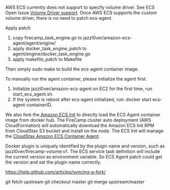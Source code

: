 AWS ECS currently does not support to specify volume driver. See ECS Open Issue [Volume Driver support](https://github.com/aws/amazon-ecs-agent/issues/236). Once AWS ECS supports the custom volume driver, there is no need to patch ecs-agent.

Apply patch
1. copy firecamp_task_engine.go to jazzl0ver/amazon-ecs-agent/agent/engine/
2. apply docker_task_engine_patch to agent/engine/docker_task_engine.go
3. apply makefile_patch to Makefile

Then simply sudo make to build the ecs-agent container image.

To manually run the agent container, please initialize the agent first.
1. Initialize jazzl0ver/amazon-ecs-agent on EC2 for the first time, run start_ecs_agent.sh.
2. If the system is reboot after ecs-agent initialized, run: docker start ecs-agent-containerID.

We also fork the [Amazon ECS Init](https://github.com/jazzl0ver/amazon-ecs-init) to directly load the ECS Agent container image from docker hub. The FireCamp cluster auto deployment (AWS CloudFormation) will automatically download the Amazon ECS Init RPM from CloudStax S3 bucket and install on the node. The ECS Init will manage the [CloudStax Amazon ECS Container Agent](http://github.com/jazzl0ver/amazon-ecs-agent).

Docker plugin is uniquely identified by the plugin name and version, such as jazzl0ver/firecamp-volume:v1. The ECS service task definition will include the current version as environment variable. So ECS Agent patch could get the version and set the plugin name correctly.


https://help.github.com/articles/syncing-a-fork/

git fetch upstream
git checkout master
git merge upstream/master
